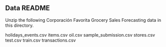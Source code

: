 ## Data README

Unzip the following Corporación Favorita Grocery Sales Forecasting data in this directory.

holidays_events.csv
items.csv
oil.csv
sample_submission.csv
stores.csv
test.csv
train.csv
transactions.csv